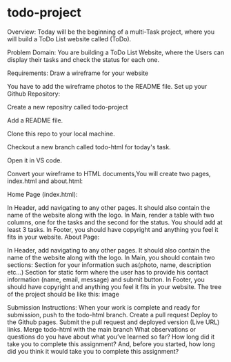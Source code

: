 # todo-project
Overview:
Today will be the beginning of a multi-Task project, where you will build a ToDo List website called (ToDo).

Problem Domain:
You are building a ToDo List Website, where the Users can display their tasks and check the status for each one.

Requirements:
Draw a wireframe for your website

You have to add the wireframe photos to the README file.
Set up your Github Repository:

Create a new repositry called todo-project

Add a README file.

Clone this repo to your local machine.

Checkout a new branch called todo-html for today's task.

Open it in VS code.

Convert your wireframe to HTML documents,You will create two pages, index.html and about.html:

Home Page (index.html):

In Header, add navigating to any other pages. It should also contain the name of the website along with the logo.
In Main, render a table with two columns, one for the tasks and the second for the status. You should add at least 3 tasks.
In Footer, you should have copyright and anything you feel it fits in your website.
About Page:

In Header, add navigating to any other pages. It should also contain the name of the website along with the logo.
In Main, you should contain two sections:
Section for your information such as(photo, name, description etc…)
Section for static form where the user has to provide his contact information (name, email, message) and submit button.
In Footer, you should have copyright and anything you feel it fits in your website.
The tree of the project should be like this:
image

Submission Instructions:
When your work is complete and ready for submission, push to the todo-html branch.
Create a pull request
Deploy to the Github pages.
Submit the pull request and deployed version (Live URL) links.
Merge todo-html with the main branch
What observations or questions do you have about what you’ve learned so far?
How long did it take you to complete this assignment? And, before you started, how long did you think it would take you to complete this assignment?